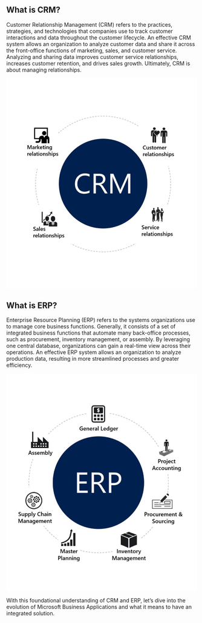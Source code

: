 ## What is CRM?

Customer Relationship Management (CRM) refers to the practices, strategies, and technologies that companies use to track customer interactions and data throughout the customer lifecycle. An effective CRM system allows an organization to analyze customer data and share it across the front-office functions of marketing, sales, and customer service. Analyzing and sharing data improves customer service relationships, increases customer retention, and drives sales growth. Ultimately, CRM is about managing relationships.

![CRM is shown as a circle surrounded by functions of marketing relationships, sales relationships, customer relationships, and service relationships](../media/ba-gm01b-ba-intro-crm.png)

## What is ERP?

Enterprise Resource Planning (ERP) refers to the systems organizations use to manage core business functions. Generally, it consists of a set of integrated business functions that automate many back-office processes, such as procurement, inventory management, or assembly. By leveraging one central database, organizations can gain a real-time view across their operations. An effective ERP system allows an organization to analyze production data, resulting in more streamlined processes and greater efficiency.

![ERP is shown as a circle surrounded by functions of general ledger, project accounting, procurement and sourcing, inventory management, master planning, supply chain management, and assembly](../media/ba-gm01b-ba-intro-erp.png)

With this foundational understanding of CRM and ERP, let’s dive into the evolution of Microsoft Business Applications and what it means to have an integrated solution.